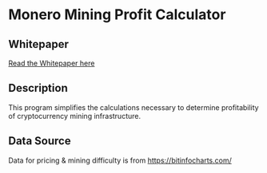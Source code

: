 # Monero Mining Profit Calculator

## Whitepaper
<a href="https://github.com/timothymiller/monero-mining-profit-calculator/blob/master/Monero%20Mining%20Whitepaper.pdf">Read the Whitepaper here</a>

## Description
This program simplifies the calculations necessary to determine profitability of cryptocurrency mining infrastructure.

## Data Source
Data for pricing & mining difficulty is from https://bitinfocharts.com/